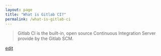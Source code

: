 ```yaml
---
layout: page
title: "What is Gitlab CI?"
permalink: /what-is-gitlab-ci
---
```


> Gitlab CI is the built-in, open source Continuous Integration Server provide by the Gitlab SCM.

<p class="edit-term"><a href="https://github.com/and-digital/tech-definitions/blob/master/definitions/deployments/gitlab-ci.md">edit</a></p>
